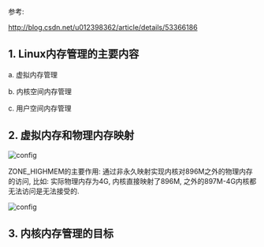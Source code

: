 参考: 

http://blog.csdn.net/u012398362/article/details/53366186

## 1. Linux内存管理的主要内容

a. 虚拟内存管理

b. 内核空间内存管理

c. 用户空间内存管理

## 2. 虚拟内存和物理内存映射

![config](images/memory_mapping.png)

ZONE_HIGHMEM的主要作用: 通过非永久映射实现内核对896M之外的物理内存的访问, 比如: 实际物理内存为4G, 内核直接映射了896M, 之外的897M-4G内核都无法访问是无法接受的. 

![config](images/HIGHMEM.png)

## 3. 内核内存管理的目标

